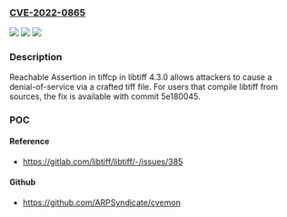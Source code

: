 ### [CVE-2022-0865](https://cve.mitre.org/cgi-bin/cvename.cgi?name=CVE-2022-0865)
![](https://img.shields.io/static/v1?label=Product&message=libtiff&color=blue)
![](https://img.shields.io/static/v1?label=Version&message=n%2Fa&color=blue)
![](https://img.shields.io/static/v1?label=Vulnerability&message=Reachable%20assertion%20in%20libtiff&color=brighgreen)

### Description

Reachable Assertion in tiffcp in libtiff 4.3.0 allows attackers to cause a denial-of-service via a crafted tiff file. For users that compile libtiff from sources, the fix is available with commit 5e180045.

### POC

#### Reference
- https://gitlab.com/libtiff/libtiff/-/issues/385

#### Github
- https://github.com/ARPSyndicate/cvemon

